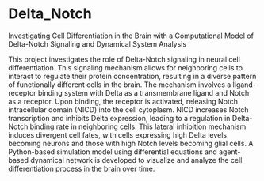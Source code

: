 # Delta_Notch
Investigating Cell Differentiation in the Brain with a Computational Model of Delta-Notch Signaling and Dynamical System Analysis

This project investigates the role of Delta-Notch signaling in neural cell differentiation. This signaling mechanism allows for neighboring cells to interact to regulate their protein concentration, resulting in a diverse pattern of functionally different cells in the brain. The mechanism involves a ligand-receptor binding system with Delta as a transmembrane ligand and Notch as a receptor. Upon binding, the receptor is activated, releasing Notch intracellular domain (NICD) into the cell cytoplasm. NICD increases Notch transcription and inhibits Delta expression, leading to a regulation in Delta-Notch binding rate in neighboring cells. This lateral inhibition mechanism induces divergent cell fates, with cells expressing high Delta levels becoming neurons and those with high Notch levels becoming glial cells. A Python-based simulation model using differential equations and agent-based dynamical network is developed to visualize and analyze the cell differentiation process in the brain over time.
